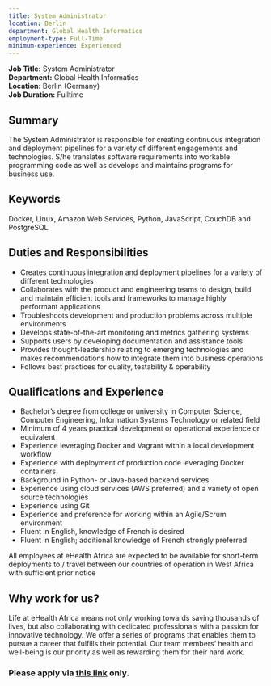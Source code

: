 ```yaml
---
title: System Administrator
location: Berlin
department: Global Health Informatics 
employment-type: Full-Time 
minimum-experience: Experienced
---
```

**Job Title:** System Administrator  
**Department:** Global Health Informatics  
**Location:** Berlin (Germany)  
**Job Duration:** Fulltime  

## Summary
The System Administrator is responsible for creating continuous integration and deployment pipelines for a variety of different engagements and technologies. S/he translates software requirements into workable programming code as well as develops and maintains programs for business use.

## Keywords
Docker, Linux, Amazon Web Services, Python, JavaScript, CouchDB and PostgreSQL

## Duties and Responsibilities

* Creates continuous integration and deployment pipelines for a variety of different technologies
* Collaborates with the product and engineering teams to design, build and maintain efficient tools and frameworks to manage highly performant applications
* Troubleshoots development and production problems across multiple environments 
* Develops state-of-the-art monitoring and metrics gathering systems
* Supports users by developing documentation and assistance tools
* Provides thought-leadership relating to emerging technologies and makes recommendations how to integrate them into business operations 
* Follows best practices for quality, testability & operability

## Qualifications and Experience

* Bachelor’s degree from college or university in Computer Science, Computer Engineering, Information Systems Technology or related field
* Minimum of 4 years practical development or operational experience or equivalent 
* Experience leveraging Docker and Vagrant within a local development workflow  
* Experience with deployment of production code leveraging Docker containers
* Background in Python- or Java-based backend services
* Experience using cloud services (AWS preferred) and a variety of open source technologies
* Experience using Git
* Experience and preference for working within an Agile/Scrum environment
* Fluent in English, knowledge of French is desired
* Fluent in English; additional knowledge of French strongly preferred

All employees at eHealth Africa are expected to be available for short-term deployments to / travel between our countries of operation in West Africa with sufficient prior notice

## Why work for us?
Life at eHealth Africa means not only working towards saving thousands of lives, but also collaborating with dedicated professionals with a passion for innovative technology. We offer a series of programs that enables them to pursue a career that fulfills their potential. Our team members’ health and well-being is our priority as well as rewarding them for their hard work.

### Please apply via [this link](https://eHealthAfrica.bamboohr.com/jobs/view.php?id=31) only.